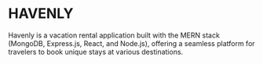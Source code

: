 # HAVENLY
Havenly is a vacation rental application built with the MERN stack (MongoDB, Express.js, React, and Node.js), offering a seamless platform for travelers to book unique stays at various destinations.
